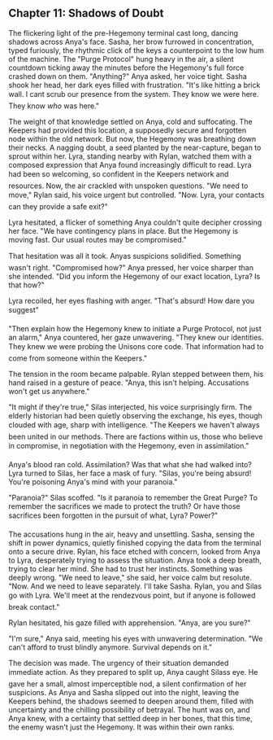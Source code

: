 ## Chapter 11: Shadows of Doubt

The flickering light of the pre-Hegemony terminal cast long, dancing shadows across Anya's face.
Sasha, her brow furrowed in concentration, typed furiously, the rhythmic click of the keys a counterpoint to the low hum of the machine.
The "Purge Protocol" hung heavy in the air, a silent countdown ticking away the minutes before the Hegemony's full force crashed down on them.
"Anything?" Anya asked, her voice tight.
Sasha shook her head, her dark eyes filled with frustration.
"It's like hitting a brick wall.
I cant scrub our presence from the system.
They know we were here.
They know *who* was here."

The weight of that knowledge settled on Anya, cold and suffocating.
The Keepers had provided this location, a supposedly secure and forgotten node within the old network.
But now, the Hegemony was breathing down their necks.
A nagging doubt, a seed planted by the near-capture, began to sprout within her.
Lyra, standing nearby with Rylan, watched them with a composed expression that Anya found increasingly difficult to read.
Lyra had been so welcoming, so confident in the Keepers network and resources.
Now, the air crackled with unspoken questions.
"We need to move," Rylan said, his voice urgent but controlled.
"Now.
Lyra, your contacts can they provide a safe exit?"

Lyra hesitated, a flicker of something Anya couldn't quite decipher crossing her face.
"We have contingency plans in place.
But the Hegemony is moving fast.
Our usual routes may be compromised."

That hesitation was all it took.
Anyas suspicions solidified.
Something wasn't right.
"Compromised how?" Anya pressed, her voice sharper than she intended.
"Did you inform the Hegemony of our exact location, Lyra?
Is that how?"

Lyra recoiled, her eyes flashing with anger.
"That's absurd!
How dare you suggest"

"Then explain how the Hegemony knew to initiate a Purge Protocol, not just an alarm," Anya countered, her gaze unwavering.
"They knew our identities.
They knew we were probing the Unisons core code.
That information had to come from someone within the Keepers."

The tension in the room became palpable.
Rylan stepped between them, his hand raised in a gesture of peace.
"Anya, this isn't helping.
Accusations won't get us anywhere."

"It might if they're true," Silas interjected, his voice surprisingly firm.
The elderly historian had been quietly observing the exchange, his eyes, though clouded with age, sharp with intelligence.
"The Keepers we haven't always been united in our methods.
There are factions within us, those who believe in compromise, in negotiation with the Hegemony, even in assimilation."

Anya's blood ran cold.
Assimilation?
Was that what she had walked into?
Lyra turned to Silas, her face a mask of fury.
"Silas, you're being absurd!
You're poisoning Anya's mind with your paranoia."

"Paranoia?" Silas scoffed.
"Is it paranoia to remember the Great Purge?
To remember the sacrifices we made to protect the truth?
Or have those sacrifices been forgotten in the pursuit of what, Lyra?
Power?"

The accusations hung in the air, heavy and unsettling.
Sasha, sensing the shift in power dynamics, quietly finished copying the data from the terminal onto a secure drive.
Rylan, his face etched with concern, looked from Anya to Lyra, desperately trying to assess the situation.
Anya took a deep breath, trying to clear her mind.
She had to trust her instincts.
Something was deeply wrong.
"We need to leave," she said, her voice calm but resolute.
"Now.
And we need to leave separately.
I'll take Sasha.
Rylan, you and Silas go with Lyra.
We'll meet at the rendezvous point, but if anyone is followed break contact."

Rylan hesitated, his gaze filled with apprehension.
"Anya, are you sure?"

"I'm sure," Anya said, meeting his eyes with unwavering determination.
"We can't afford to trust blindly anymore.
Survival depends on it."

The decision was made.
The urgency of their situation demanded immediate action.
As they prepared to split up, Anya caught Silass eye.
He gave her a small, almost imperceptible nod, a silent confirmation of her suspicions.
As Anya and Sasha slipped out into the night, leaving the Keepers behind, the shadows seemed to deepen around them, filled with uncertainty and the chilling possibility of betrayal.
The hunt was on, and Anya knew, with a certainty that settled deep in her bones, that this time, the enemy wasn't just the Hegemony.
It was within their own ranks.

